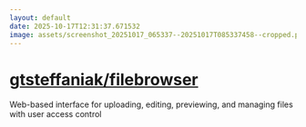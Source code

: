 ```yaml
---
layout: default
date: 2025-10-17T12:31:37.671532
image: assets/screenshot_20251017_065337--20251017T085337458--cropped.png
---
```


# [gtsteffaniak/filebrowser](https://github.com/gtsteffaniak/filebrowser/)

Web-based interface for uploading, editing, previewing, and managing files with user access control
